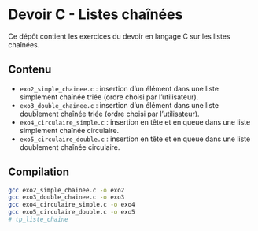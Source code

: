 # Devoir C - Listes chaînées

Ce dépôt contient les exercices du devoir en langage C sur les listes chaînées.

## Contenu
- `exo2_simple_chainee.c` : insertion d’un élément dans une liste simplement chaînée triée (ordre choisi par l’utilisateur).
- `exo3_double_chainee.c` : insertion d’un élément dans une liste doublement chaînée triée (ordre choisi par l’utilisateur).
- `exo4_circulaire_simple.c` : insertion en tête et en queue dans une liste simplement chaînée circulaire.
- `exo5_circulaire_double.c` : insertion en tête et en queue dans une liste doublement chaînée circulaire.

## Compilation
```bash
gcc exo2_simple_chainee.c -o exo2
gcc exo3_double_chainee.c -o exo3
gcc exo4_circulaire_simple.c -o exo4
gcc exo5_circulaire_double.c -o exo5
# tp_liste_chaine
